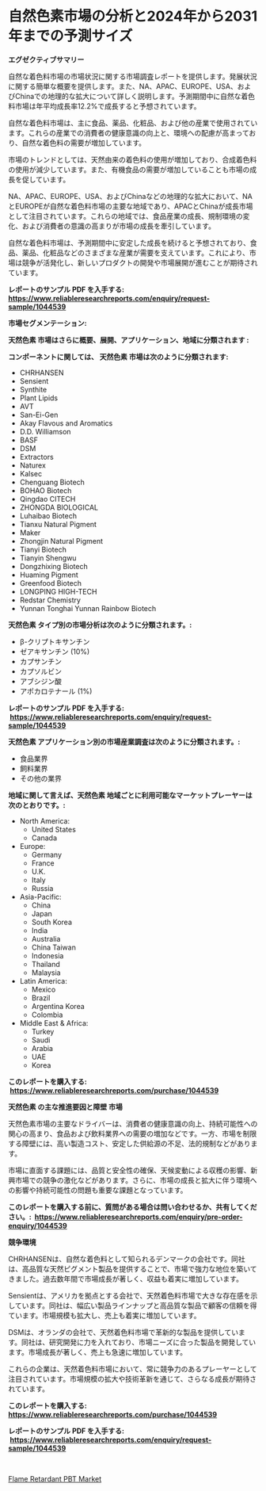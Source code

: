 <p><h1>自然色素市場の分析と2024年から2031年までの予測サイズ</h1></p><p><strong>エグゼクティブサマリー</strong></p>
<p><p>自然な着色料市場の市場状況に関する市場調査レポートを提供します。発展状況に関する簡単な概要を提供します。また、NA、APAC、EUROPE、USA、およびChinaでの地理的な拡大について詳しく説明します。予測期間中に自然な着色料市場は年平均成長率12.2%で成長すると予想されています。</p><p>自然な着色料市場は、主に食品、薬品、化粧品、および他の産業で使用されています。これらの産業での消費者の健康意識の向上と、環境への配慮が高まっており、自然な着色料の需要が増加しています。</p><p>市場のトレンドとしては、天然由来の着色料の使用が増加しており、合成着色料の使用が減少しています。また、有機食品の需要が増加していることも市場の成長を促しています。</p><p>NA、APAC、EUROPE、USA、およびChinaなどの地理的な拡大において、NAとEUROPEが自然な着色料市場の主要な地域であり、APACとChinaが成長市場として注目されています。これらの地域では、食品産業の成長、規制環境の変化、および消費者の意識の高まりが市場の成長を牽引しています。</p><p>自然な着色料市場は、予測期間中に安定した成長を続けると予想されており、食品、薬品、化粧品などのさまざまな産業が需要を支えています。これにより、市場は競争が活発化し、新しいプロダクトの開発や市場展開が進むことが期待されています。</p></p>
<p><strong>レポートのサンプル PDF を入手する: <a href="https://www.reliableresearchreports.com/enquiry/request-sample/1044539">https://www.reliableresearchreports.com/enquiry/request-sample/1044539</a></strong></p>
<p><strong>市場セグメンテーション:</strong></p>
<p><strong> 天然色素 市場はさらに概要、展開、アプリケーション、地域に分類されます :</strong></p>
<p><strong>コンポーネントに関しては、 天然色素 市場は次のように分類されます: &nbsp;</strong></p>
<p><ul><li>CHRHANSEN</li><li>Sensient</li><li>Synthite</li><li>Plant Lipids</li><li>AVT</li><li>San-Ei-Gen</li><li>Akay Flavous and Aromatics</li><li>D.D. Williamson</li><li>BASF</li><li>DSM</li><li>Extractors</li><li>Naturex</li><li>Kalsec</li><li>Chenguang Biotech</li><li>BOHAO Biotech</li><li>Qingdao CITECH</li><li>ZHONGDA BIOLOGICAL</li><li>Luhaibao Biotech</li><li>Tianxu Natural Pigment</li><li>Maker</li><li>Zhongjin Natural Pigment</li><li>Tianyi Biotech</li><li>Tianyin Shengwu</li><li>Dongzhixing Biotech</li><li>Huaming Pigment</li><li>Greenfood Biotech</li><li>LONGPING HIGH-TECH</li><li>Redstar Chemistry</li><li>Yunnan Tonghai
    Yunnan Rainbow Biotech</li></ul></p>
<p><strong> 天然色素 タイプ別の市場分析は次のように分類されます。:</strong></p>
<p><ul><li>β-クリプトキサンチン</li><li>ゼアキサンチン (10%)</li><li>カプサンチン</li><li>カプソルビン</li><li>アブシジン酸</li><li>アポカロテナール (1%)</li></ul></p>
<p><strong>レポートのサンプル PDF を入手する: &nbsp;<a href="https://www.reliableresearchreports.com/enquiry/request-sample/1044539">https://www.reliableresearchreports.com/enquiry/request-sample/1044539</a></strong></p>
<p><strong> 天然色素 アプリケーション別の市場産業調査は次のように分類されます。:</strong></p>
<p><ul><li>食品業界</li><li>飼料業界</li><li>その他の業界</li></ul></p>
<p><strong>地域に関して言えば、天然色素 地域ごとに利用可能なマーケットプレーヤーは次のとおりです。:</strong></p>
<p><ul>
    <li>
        North America:
        <ul>
            <li>United States</li>
            <li>Canada</li>
        </ul>
    </li>
    <li>
        Europe:
        <ul>
            <li>Germany</li>
            <li>France</li>
            <li>U.K.</li>
            <li>Italy</li>
            <li>Russia</li>
        </ul>
    </li>
    <li>
        Asia-Pacific:
        <ul>
            <li>China</li>
            <li>Japan</li>
            <li>South Korea</li>
            <li>India</li>
            <li>Australia</li>
            <li>China Taiwan</li>
            <li>Indonesia</li>
            <li>Thailand</li>
            <li>Malaysia</li>
        </ul>
    </li>
    <li>
        Latin America:
        <ul>
            <li>Mexico</li>
            <li>Brazil</li>
            <li>Argentina Korea</li>
            <li>Colombia</li>
        </ul>
    </li>
    <li>
        Middle East & Africa:
        <ul>
            <li>Turkey</li>
            <li>Saudi</li>
            <li>Arabia</li>
            <li>UAE</li>
            <li>Korea</li>
        </ul>
    </li>
    </ul></p>
<p><strong>このレポートを購入する: &nbsp;<a href="https://www.reliableresearchreports.com/purchase/1044539">https://www.reliableresearchreports.com/purchase/1044539</a></strong></p>
<p><strong>天然色素 の主な推進要因と障壁 市場</strong></p>
<p><p>天然色素市場の主要なドライバーは、消費者の健康意識の向上、持続可能性への関心の高まり、食品および飲料業界への需要の増加などです。一方、市場を制限する障壁には、高い製造コスト、安定した供給源の不足、法的規制などがあります。</p><p>市場に直面する課題には、品質と安全性の確保、天候変動による収穫の影響、新興市場での競争の激化などがあります。さらに、市場の成長と拡大に伴う環境への影響や持続可能性の問題も重要な課題となっています。</p></p>
<p><strong>このレポートを購入する前に、質問がある場合は問い合わせるか、共有してください。:&nbsp; <a href="https://www.reliableresearchreports.com/enquiry/pre-order-enquiry/1044539">https://www.reliableresearchreports.com/enquiry/pre-order-enquiry/1044539</a></strong></p>
<p><strong>競争環境</strong></p>
<p><p>CHRHANSENは、自然な着色料として知られるデンマークの会社です。同社は、高品質な天然ピグメント製品を提供することで、市場で強力な地位を築いてきました。過去数年間で市場成長が著しく、収益も着実に増加しています。</p><p>Sensientは、アメリカを拠点とする会社で、天然着色料市場で大きな存在感を示しています。同社は、幅広い製品ラインナップと高品質な製品で顧客の信頼を得ています。市場規模も拡大し、売上も着実に増加しています。</p><p>DSMは、オランダの会社で、天然着色料市場で革新的な製品を提供しています。同社は、研究開発に力を入れており、市場ニーズに合った製品を開発しています。市場成長が著しく、売上も急速に増加しています。</p><p>これらの企業は、天然着色料市場において、常に競争力のあるプレーヤーとして注目されています。市場規模の拡大や技術革新を通じて、さらなる成長が期待されています。</p></p>
<p><strong>このレポートを購入する: &nbsp; <a href="https://www.reliableresearchreports.com/purchase/1044539">https://www.reliableresearchreports.com/purchase/1044539</a></strong></p>
<p><strong>レポートのサンプル PDF を入手する: &nbsp;<a href="https://www.reliableresearchreports.com/enquiry/request-sample/1044539">https://www.reliableresearchreports.com/enquiry/request-sample/1044539</a></strong><strong></strong></p>
<p>&nbsp;</p>
<p><p><a href="https://chivalrous-flock-a86.notion.site/Flame-Retardant-PBT-Market-Analysis-and-Market-Size-Global-Industry-Overview-Market-Segmentation-a-e7d8f83b91bd4fbcbdd90f6b2c9ecc51">Flame Retardant PBT Market</a></p></p>